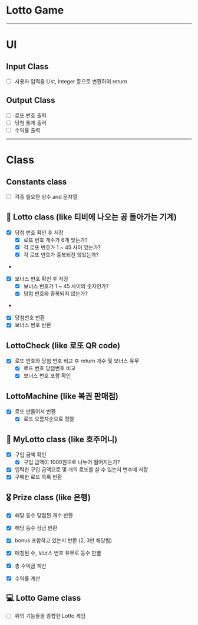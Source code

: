 # Lotto Game

---


# UI

## Input Class
- [ ] 사용자 입력을 List, Integer 등으로 변환하여 return

## Output Class
- [ ] 로또 번호 출력
- [ ] 당첨 통계 출력
- [ ] 수익률 출력

---
# Class

## Constants class
- [ ] 각종 필요한 상수 and 문자열

## 💸 Lotto class (like 티비에 나오는 공 돌아가는 기계)
- [x] 당첨 번호 확인 후 저장
  - [x] 로또 번호 개수가 6개 맞는가?
  - [x] 각 로또 번호가 1 ~ 45 사이 있는가?
  - [x] 각 로또 번호가 중복되진 않았는가?
-
- [x] 보너스 번호 확인 후 저장
  - [x] 보너스 번호가 1 ~ 45 사이의 숫자인가?
  - [x] 당첨 번호와 중복되지 않는가?
- 
- [x] 당첨번호 반환
- [x] 보너스 번호 반환

## LottoCheck (like 로또 QR code)
- [x] 로또 번호와 당첨 번호 비교 후 return 개수 및 보너스 유무
  - [x] 로또 번호 당첨번호 비교
  - [x] 보너스 번호 포함 확인

## LottoMachine (like 복권 판매점)
- [x] 로또 만들어서 반환
  - [x] 로또 오름차순으로 정렬

## 🤑 MyLotto class (like 호주머니)
- [x] 구입 금액 확인
  - [x] 구입 금액이 1000원으로 나누어 떨어지는가?
- [x] 입력한 구입 금액으로 몇 개의 로또를 살 수 있는지 변수에 저장
- [x] 구매한 로또 목록 반환

## 🎖 Prize class (like 은행)
- [x] 해당 등수 당첨된 개수 반환
- [x] 해당 등수 상금 반환
- [x] bonus 포함하고 있는지 반환 (2, 3만 해당됨)
- [x] 매칭된 수, 보너스 번호 유무로 등수 판별
- [x] 총 수익금 계산
- [x] 수익률 계산


## 💻 Lotto Game class
- [ ] 위의 기능들을 종합한 Lotto 게임